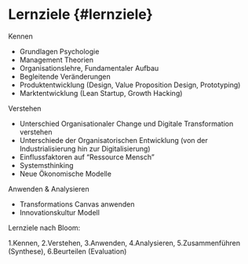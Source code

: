 # Lernziele {#lernziele}

Kennen

*   Grundlagen Psychologie
*   Management Theorien
*   Organisationslehre, Fundamentaler Aufbau
*   Begleitende Veränderungen
*   Produktentwicklung (Design, Value Proposition Design, Prototyping)
*   Marktentwicklung (Lean Startup, Growth Hacking)

Verstehen

*   Unterschied Organisationaler Change und Digitale Transformation verstehen
*   Unterschiede der Organisatorischen Entwicklung (von der Industrialisierung hin zur  Digitalisierung)
*   Einflussfaktoren auf “Ressource Mensch”
*   Systemsthinking
*   Neue Ökonomische Modelle

Anwenden &amp; Analysieren

*   Transformations Canvas anwenden
*   Innovationskultur Modell

Lernziele nach Bloom:

1.Kennen, 2.Verstehen, 3.Anwenden, 4.Analysieren, 5.Zusammenführen (Synthese), 6.Beurteilen (Evaluation)